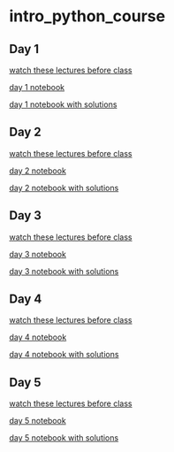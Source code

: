 # intro_python_course

## Day 1
[watch these lectures before class]()

[day 1 notebook]() 

[day 1 notebook with solutions]()


## Day 2
[watch these lectures before class]()

[day 2 notebook]() 

[day 2 notebook with solutions]()


## Day 3
[watch these lectures before class]()

[day 3 notebook]() 

[day 3 notebook with solutions]()

## Day 4
[watch these lectures before class]()

[day 4 notebook]() 

[day 4 notebook with solutions]()


## Day 5
[watch these lectures before class]()

[day 5 notebook]() 

[day 5 notebook with solutions]()

